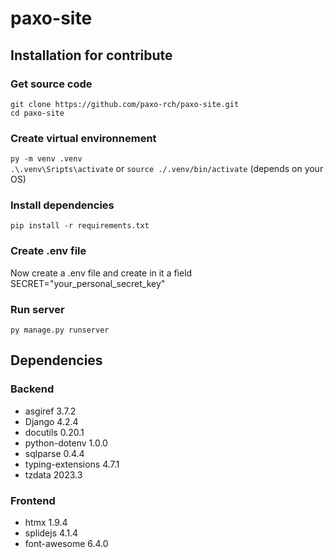 # paxo-site

## Installation for contribute

### Get source code
``git clone https://github.com/paxo-rch/paxo-site.git`` <br>
``cd paxo-site``

### Create virtual environnement
``py -m venv .venv`` <br>
``.\.venv\Sripts\activate`` or ``source ./.venv/bin/activate`` (depends on your OS)

### Install dependencies
``pip install -r requirements.txt``

### Create .env file
Now create a .env file and create in it a field SECRET="your_personal_secret_key"

### Run server
``py manage.py runserver``

## Dependencies

### Backend
- asgiref 3.7.2
- Django 4.2.4
- docutils 0.20.1
- python-dotenv 1.0.0
- sqlparse 0.4.4
- typing-extensions 4.7.1
- tzdata 2023.3

### Frontend
- htmx 1.9.4
- splidejs 4.1.4
- font-awesome 6.4.0

